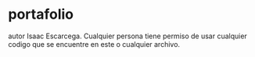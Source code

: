 # portafolio
autor Isaac Escarcega.
Cualquier persona tiene permiso de usar cualquier codigo que se encuentre en este o cualquier archivo.
